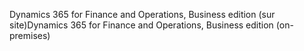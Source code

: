 <span data-ttu-id="d1e3c-101">Dynamics 365 for Finance and Operations, Business edition (sur site)</span><span class="sxs-lookup"><span data-stu-id="d1e3c-101">Dynamics 365 for Finance and Operations, Business edition (on-premises)</span></span>
